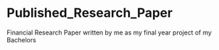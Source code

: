 # Published_Research_Paper
Financial Research Paper written by me as my final year project of my Bachelors 
